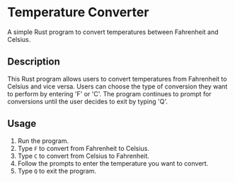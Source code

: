 # Temperature Converter

A simple Rust program to convert temperatures between Fahrenheit and Celsius.

## Description

This Rust program allows users to convert temperatures from Fahrenheit to Celsius and vice versa. Users can choose the type of conversion they want to perform by entering 'F' or 'C'. The program continues to prompt for conversions until the user decides to exit by typing 'Q'.

## Usage

1. Run the program.
2. Type `F` to convert from Fahrenheit to Celsius.
3. Type `C` to convert from Celsius to Fahrenheit.
4. Follow the prompts to enter the temperature you want to convert.
5. Type `Q` to exit the program.

